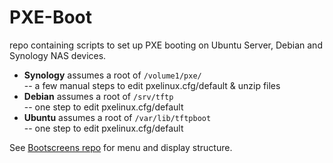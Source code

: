 PXE-Boot
=======

repo containing scripts to set up PXE booting on Ubuntu Server, Debian and 
Synology NAS devices.

- **Synology** assumes a root of `/volume1/pxe/`  
-- a few manual steps to edit pxelinux.cfg/default & unzip files
- **Debian** assumes a root of `/srv/tftp`  
-- one step to edit pxelinux.cfg/default
- **Ubuntu** assumes a root of `/var/lib/tftpboot`  
-- one step to edit pxelinux.cfg/default

See [Bootscreens repo](https://github.com/chris18890/boot-screens) for menu 
and display structure.
